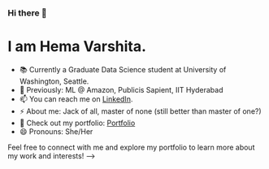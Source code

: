 ### Hi there 👋

# I am Hema Varshita.

- 📚 Currently a Graduate Data Science student at University of Washington, Seattle.
- 💼 Previously: ML @ Amazon, Publicis Sapient, IIT Hyderabad 
- 📫 You can reach me on [LinkedIn](https://www.linkedin.com/in/hema-varshita-m).
- ⚡ About me: Jack of all, master of none (still better than master of one?)
- 💬 Check out my portfolio: [Portfolio](https://hvarshita.github.io)  
- 😄 Pronouns: She/Her  

Feel free to connect with me and explore my portfolio to learn more about my work and interests!
-->
